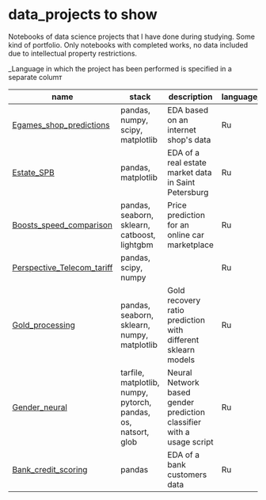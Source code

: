 # data_projects to show

Notebooks of data science projects that I have done during studying. Some kind of portfolio. Only notebooks with completed works, no data included due to intellectual property restrictions.

_Language in which the project has been performed is specified in a separate columт

|name   |stack   |description   |language_of_comments   |
|---|---|---|---|
|[Egames_shop_predictions](https://github.com/IvansSmirnoff/to_show/tree/main/Egames_shop_predictions)   |pandas, numpy, scipy, matplotlib   |EDA based on an internet shop's data   |Ru   |
|[Estate_SPB](https://github.com/IvansSmirnoff/to_show/tree/main/Estate_SPB)   |pandas, matplotlib   |EDA of a real estate market data in Saint Petersburg   |Ru   |
|[Boosts_speed_comparison](https://github.com/IvansSmirnoff/to_show/tree/main/Boosts_speed_comparison)   |pandas, seaborn, sklearn, catboost, lightgbm   |Price prediction for an online car marketplace  |Ru   |
|[Perspective_Telecom_tariff](https://github.com/IvansSmirnoff/to_show/tree/main/Perspective_Telecom_tariff)   |pandas, scipy, numpy  |   |Ru   |
|[Gold_processing](https://github.com/IvansSmirnoff/to_show/tree/main/Gold_processing)   |pandas, seaborn, sklearn, numpy, matplotlib  |Gold recovery ratio prediction with different sklearn models   |Ru   |
|[Gender_neural](https://github.com/IvansSmirnoff/to_show/tree/main/Gender_neural)   |tarfile, matplotlib, numpy, pytorch, pandas, os, natsort, glob|Neural Network based gender prediction classifier with a usage script   |Ru   |
|[Bank_credit_scoring](https://github.com/IvansSmirnoff/to_show/tree/main/Bank_Credit_Scoring)   |pandas   |EDA of a bank customers data   |Ru   |

